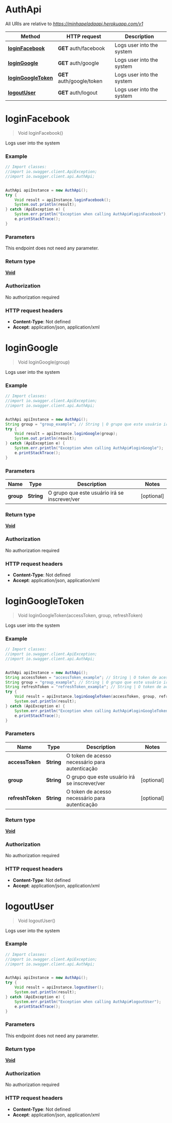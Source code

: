 # AuthApi

All URIs are relative to *https://minhapeladaapi.herokuapp.com/v1*

Method | HTTP request | Description
------------- | ------------- | -------------
[**loginFacebook**](AuthApi.md#loginFacebook) | **GET** auth/facebook | Logs user into the system
[**loginGoogle**](AuthApi.md#loginGoogle) | **GET** auth/google | Logs user into the system
[**loginGoogleToken**](AuthApi.md#loginGoogleToken) | **GET** auth/google/token | Logs user into the system
[**logoutUser**](AuthApi.md#logoutUser) | **GET** auth/logout | Logs user into the system


<a name="loginFacebook"></a>
# **loginFacebook**
> Void loginFacebook()

Logs user into the system

### Example
```java
// Import classes:
//import io.swagger.client.ApiException;
//import io.swagger.client.api.AuthApi;


AuthApi apiInstance = new AuthApi();
try {
    Void result = apiInstance.loginFacebook();
    System.out.println(result);
} catch (ApiException e) {
    System.err.println("Exception when calling AuthApi#loginFacebook");
    e.printStackTrace();
}
```

### Parameters
This endpoint does not need any parameter.

### Return type

[**Void**](.md)

### Authorization

No authorization required

### HTTP request headers

 - **Content-Type**: Not defined
 - **Accept**: application/json, application/xml

<a name="loginGoogle"></a>
# **loginGoogle**
> Void loginGoogle(group)

Logs user into the system

### Example
```java
// Import classes:
//import io.swagger.client.ApiException;
//import io.swagger.client.api.AuthApi;


AuthApi apiInstance = new AuthApi();
String group = "group_example"; // String | O grupo que este usuário irá se inscrever/ver
try {
    Void result = apiInstance.loginGoogle(group);
    System.out.println(result);
} catch (ApiException e) {
    System.err.println("Exception when calling AuthApi#loginGoogle");
    e.printStackTrace();
}
```

### Parameters

Name | Type | Description  | Notes
------------- | ------------- | ------------- | -------------
 **group** | **String**| O grupo que este usuário irá se inscrever/ver | [optional]

### Return type

[**Void**](.md)

### Authorization

No authorization required

### HTTP request headers

 - **Content-Type**: Not defined
 - **Accept**: application/json, application/xml

<a name="loginGoogleToken"></a>
# **loginGoogleToken**
> Void loginGoogleToken(accessToken, group, refreshToken)

Logs user into the system

### Example
```java
// Import classes:
//import io.swagger.client.ApiException;
//import io.swagger.client.api.AuthApi;


AuthApi apiInstance = new AuthApi();
String accessToken = "accessToken_example"; // String | O token de acesso necessário para autenticação
String group = "group_example"; // String | O grupo que este usuário irá se inscrever/ver
String refreshToken = "refreshToken_example"; // String | O token de acesso necessário para autenticação
try {
    Void result = apiInstance.loginGoogleToken(accessToken, group, refreshToken);
    System.out.println(result);
} catch (ApiException e) {
    System.err.println("Exception when calling AuthApi#loginGoogleToken");
    e.printStackTrace();
}
```

### Parameters

Name | Type | Description  | Notes
------------- | ------------- | ------------- | -------------
 **accessToken** | **String**| O token de acesso necessário para autenticação |
 **group** | **String**| O grupo que este usuário irá se inscrever/ver | [optional]
 **refreshToken** | **String**| O token de acesso necessário para autenticação | [optional]

### Return type

[**Void**](.md)

### Authorization

No authorization required

### HTTP request headers

 - **Content-Type**: Not defined
 - **Accept**: application/json, application/xml

<a name="logoutUser"></a>
# **logoutUser**
> Void logoutUser()

Logs user into the system

### Example
```java
// Import classes:
//import io.swagger.client.ApiException;
//import io.swagger.client.api.AuthApi;


AuthApi apiInstance = new AuthApi();
try {
    Void result = apiInstance.logoutUser();
    System.out.println(result);
} catch (ApiException e) {
    System.err.println("Exception when calling AuthApi#logoutUser");
    e.printStackTrace();
}
```

### Parameters
This endpoint does not need any parameter.

### Return type

[**Void**](.md)

### Authorization

No authorization required

### HTTP request headers

 - **Content-Type**: Not defined
 - **Accept**: application/json, application/xml

